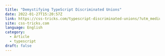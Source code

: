 ```yaml
---
title: "Demystifying TypeScript Discriminated Unions"
date: 2022-01-27T15:20:57Z
link: https://css-tricks.com/typescript-discriminated-unions/?utm_medium=RSS&utm_source=news.12bit.vn
site: css-tricks.com
language: English
category:
  - Article
  - typescript
draft: false
---
```

